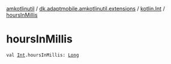[amkotlinutil](../../index.md) / [dk.adaptmobile.amkotlinutil.extensions](../index.md) / [kotlin.Int](index.md) / [hoursInMillis](hours-in-millis.md)

# hoursInMillis

`val `[`Int`](https://kotlinlang.org/api/latest/jvm/stdlib/kotlin/-int/index.html)`.hoursInMillis: `[`Long`](https://kotlinlang.org/api/latest/jvm/stdlib/kotlin/-long/index.html)